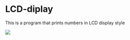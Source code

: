 # LCD-diplay
This is a program that prints numbers in LCD display style

![]({{site.baseurl}}//Capture.PNG)
